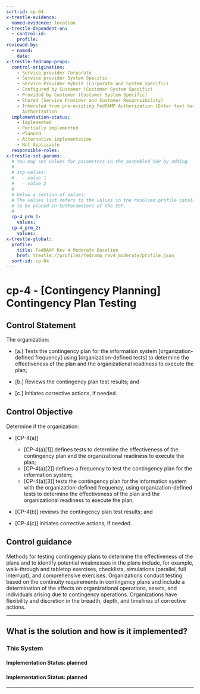 ```yaml
---
sort-id: cp-04
x-trestle-evidence:
  named-evidence: location
x-trestle-dependent-on:
  - control-id:
    profile:
reviewed-by:
  - named:
    date:
x-trestle-fedramp-props:
  control-origination:
    - Service provider Corporate
    - Service provider System Specific
    - Service Provider Hybrid (Corporate and System Specific)
    - Configured by Customer (Customer System Specific)
    - Provided by Customer (Customer System Specific)
    - Shared (Service Provider and Customer Responsibility)
    - Inherited from pre-existing FedRAMP Authorization [Enter text here], Date of
      Authorization
  implementation-status:
    - Implemented
    - Partially implemented
    - Planned
    - Alternative implementation
    - Not Applicable
  responsible-roles:
x-trestle-set-params:
  # You may set values for parameters in the assembled SSP by adding
  #
  # ssp-values:
  #   - value 1
  #   - value 2
  #
  # below a section of values:
  # The values list refers to the values in the resolved profile catalog, and the ssp-values represent new values
  # to be placed in SetParameters of the SSP.
  #
  cp-4_prm_1:
    values:
  cp-4_prm_2:
    values:
x-trestle-global:
  profile:
    title: FedRAMP Rev 4 Moderate Baseline
    href: trestle://profiles/fedramp_rev4_moderate/profile.json
  sort-id: cp-04
---
```


# cp-4 - \[Contingency Planning\] Contingency Plan Testing

## Control Statement

The organization:

- \[a.\] Tests the contingency plan for the information system [organization-defined frequency] using [organization-defined tests] to determine the effectiveness of the plan and the organizational readiness to execute the plan;

- \[b.\] Reviews the contingency plan test results; and

- \[c.\] Initiates corrective actions, if needed.

## Control Objective

Determine if the organization:

- \[CP-4(a)\]

  - \[CP-4(a)[1]\] defines tests to determine the effectiveness of the contingency plan and the organizational readiness to execute the plan;
  - \[CP-4(a)[2]\] defines a frequency to test the contingency plan for the information system;
  - \[CP-4(a)[3]\] tests the contingency plan for the information system with the organization-defined frequency, using organization-defined tests to determine the effectiveness of the plan and the organizational readiness to execute the plan;

- \[CP-4(b)\] reviews the contingency plan test results; and

- \[CP-4(c)\] initiates corrective actions, if needed.

## Control guidance

Methods for testing contingency plans to determine the effectiveness of the plans and to identify potential weaknesses in the plans include, for example, walk-through and tabletop exercises, checklists, simulations (parallel, full interrupt), and comprehensive exercises. Organizations conduct testing based on the continuity requirements in contingency plans and include a determination of the effects on organizational operations, assets, and individuals arising due to contingency operations. Organizations have flexibility and discretion in the breadth, depth, and timelines of corrective actions.

______________________________________________________________________

## What is the solution and how is it implemented?

<!-- For implementation status enter one of: implemented, partial, planned, alternative, not-applicable -->

<!-- Note that the list of rules under ### Rules: is read-only and changes will not be captured after assembly to JSON -->

### This System

<!-- Add implementation prose for the main This System component for control: cp-4 -->

#### Implementation Status: planned

### 

<!-- Add control implementation description here for control: cp-4 -->

#### Implementation Status: planned

______________________________________________________________________
